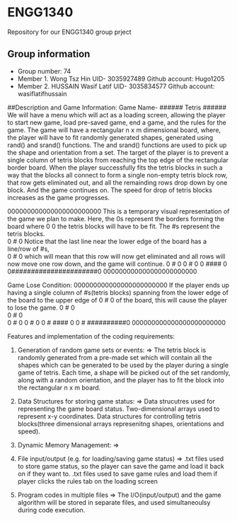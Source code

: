 # ENGG1340
Repository for our ENGG1340 group prject
## Group information
- Group number: 74
- Member 1. Wong Tsz Hin
            UID- 3035927489
            Github account: Hugo1205
- Member 2. HUSSAIN Wasif Latif 
            UID- 3035834577
            Github account: wasiflatifhussain
            

##Description and Game Information:
Game Name-
          ######  Tetris  ######
We will have a menu which will act as a loading screen, allowing the player to start new game, load pre-saved game, end a game, and the rules for the game.
The game will have a rectangular n x m dimensional board, where, the player will have to fit randomly generated shapes, generated using rand() and srand() functions. The 
and srand() functions are used to pick up the shape and orientation from a set.
The target of the player is to prevent a single column of tetris blocks from reaching the top edge of the rectangular border board. When the player successfully fits the tetris
blocks in such a way that the blocks all connect to form a single non-empty tetris block row, that row gets eliminated out, and all the remainding rows drop down by one
block. And the game continues on. The speed for drop of tetris blocks increases as the game progresses.

000000000000000000000000     This is a temporary visual representation of the game we plan to make. Here, the 0s represent the borders forming the board where 
0                      0     the tetris blocks will have to be fit. The #s represent the tetris blocks.  
0    #                 0     Notice that the last line near the lower edge of the board has a line/row of #s,        
0    #                 0     which will mean that this row will now get eliminated and all rows will now move one row down, and the game will continue.
0    #                 0
0    #                 0
0       ####           0
0######################0
000000000000000000000000

Game Lose Condition:
000000000000000000000000     If the player ends up having a single column of #s(tetris blocks) spanning from the lower edge of the board to the upper edge of
0  #                   0     of the board, this will cause the player to lose the game. 
0  #                   0           
0  #                   0     
0  #                   0
0  #                   0
0  #    ####           0
0  #         ##########0
000000000000000000000000

Features and implementation of the coding requirements:
1. Generation of random game sets or events: 
=> The tetris block is randomly generated from a pre-made set which will contain all the shapes which can be generated to be used by the player during
a single game of tetris. Each time, a shape will be picked out of the set randomly, along with a random orientation, and the player has to fit the 
block into the rectangular n x m board.

2. Data Structures for storing game status:
=> Data strucutres used for representing the game board status. 
   Two-dimensional arrays used to represent x-y coordinates.
   Data structures for controlling tetris blocks(three dimensional arrays represenitng shapes, orientations and speed).
   
3. Dynamic Memory Management:
=> 

4. File input/output (e.g. for loading/saving game status)
=> .txt files used to store game status, so the player can save the game and load it back on if they want to.
   .txt files used to save game rules and load them if player clicks the rules tab on the loading screen
   
5. Program codes in multiple files
=> The I/O(input/output) and the game algorithm will be stored in separate files, and used simultaneoulsy during code execution.
